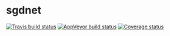 
<!-- README.md is generated from README.Rmd. Please edit that file -->

# sgdnet

[![Travis build
status](https://travis-ci.org/jolars/sgdnet.svg?branch=master)](https://travis-ci.org/jolars/sgdnet)
[![AppVeyor build
status](https://ci.appveyor.com/api/projects/status/github/jolars/sgdnet?branch=master&svg=true)](https://ci.appveyor.com/project/jolars/sgdnet)
[![Coverage
status](https://codecov.io/gh/jolars/sgdnet/branch/master/graph/badge.svg)](https://codecov.io/github/jolars/sgdnet?branch=master)
